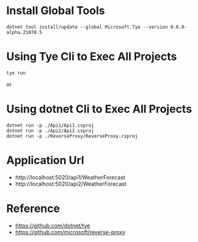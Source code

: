 # Install Global Tools
```
dotnet tool install/update --global Microsoft.Tye --version 0.6.0-alpha.21070.5
```

# Using Tye Cli to Exec All Projects 
```
tye run
```
or

# Using dotnet   Cli to Exec All Projects 
```
dotnet run -p ./Api1/Api1.csproj
dotnet run -p ./Api2/Api2.csproj
dotnet run -p ./ReverseProxy/ReverseProxy.csproj
```

# Application Url
- http://localhost:5020/api1/WeatherForecast
- http://localhost:5020/api2/WeatherForecast


# Reference
- https://github.com/dotnet/tye
- https://github.com/microsoft/reverse-proxy